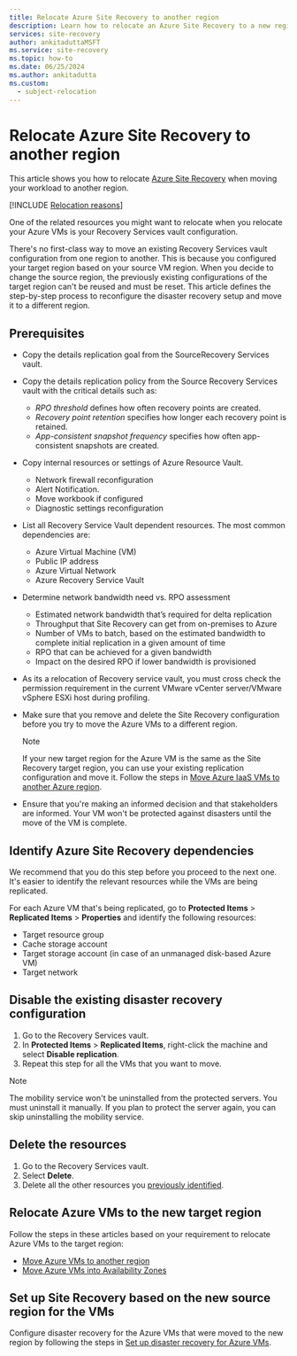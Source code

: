 ```yaml
---
title: Relocate Azure Site Recovery to another region
description: Learn how to relocate an Azure Site Recovery to a new region
services: site-recovery
author: ankitaduttaMSFT
ms.service: site-recovery
ms.topic: how-to
ms.date: 06/25/2024
ms.author: ankitadutta
ms.custom:
  - subject-relocation
---
```


# Relocate Azure Site Recovery to another region



This article shows you how to relocate [Azure Site Recovery](../site-recovery/site-recovery-overview.md) when moving your workload to another region.


[!INCLUDE [Relocation reasons](includes/service-relocation-reason-include.md)]
 

One of the related resources you might want to relocate when you relocate your Azure VMs is your Recovery Services vault configuration. 

There's no first-class way to move an existing Recovery Services vault configuration from one region to another. This is because you configured your target region based on your source VM region. When you decide to change the source region, the previously existing configurations of the target region can't be reused and must be reset. This article defines the step-by-step process to reconfigure the disaster recovery setup and move it to a different region.


## Prerequisites

- Copy the details replication goal from the SourceRecovery Services vault.

- Copy the details replication policy from the Source Recovery Services vault with the critical details such as:

    - *RPO threshold* defines how often recovery points are created.
    - *Recovery point retention* specifies how longer each recovery point is retained.
    - *App-consistent snapshot frequency* specifies how often app-consistent snapshots are created.

- Copy internal resources or settings of Azure Resource Vault.
    - Network firewall reconfiguration
    - Alert Notification.
    - Move workbook if configured
    - Diagnostic settings reconfiguration

- List all Recovery Service Vault dependent resources. The most common dependencies are:
    - Azure Virtual Machine (VM)
    - Public IP address
    - Azure Virtual Network
    - Azure Recovery Service Vault

- Determine network bandwidth need vs. RPO assessment
    - Estimated network bandwidth that’s required for delta replication
    - Throughput that Site Recovery can get from on-premises to Azure
    - Number of VMs to batch, based on the estimated bandwidth to complete initial replication in a given amount of time
    - RPO that can be achieved for a given bandwidth
    - Impact on the desired RPO if lower bandwidth is provisioned

- As its a relocation of Recovery service vault, you must cross check the permission requirement in the current VMware vCenter server/VMware vSphere ESXi host during profiling.

- Make sure that you remove and delete the Site Recovery configuration before you try to move the Azure VMs to a different region. 

  > [!NOTE]
  > If your new target region for the Azure VM is the same as the Site Recovery target region, you can use your existing replication configuration and move it. Follow the steps in [Move Azure IaaS VMs to another Azure region](azure-to-azure-tutorial-migrate.md).

- Ensure that you're making an informed decision and that stakeholders are informed. Your VM won't be protected against disasters until the move of the VM is complete.


## Identify Azure Site Recovery dependencies

We recommend that you do this step before you proceed to the next one. It's easier to identify the relevant resources while the VMs are being replicated.

For each Azure VM that's being replicated, go to **Protected Items** > **Replicated Items** > **Properties** and identify the following resources:

- Target resource group
- Cache storage account
- Target storage account (in case of an unmanaged disk-based Azure VM) 
- Target network


## Disable the existing disaster recovery configuration

1. Go to the Recovery Services vault.
2. In **Protected Items** > **Replicated Items**, right-click the machine and select **Disable replication**.
3. Repeat this step for all the VMs that you want to move.

> [!NOTE]
> The mobility service won't be uninstalled from the protected servers. You must uninstall it manually. If you plan to protect the server again, you can skip uninstalling the mobility service.

## Delete the resources

1. Go to the Recovery Services vault.
2. Select **Delete**.
3. Delete all the other resources you [previously identified](#identify-the-resources-that-were-used-by-azure-site-recovery).
 
## Relocate Azure VMs to the new target region

Follow the steps in these articles based on your requirement to relocate Azure VMs to the target region:

- [Move Azure VMs to another region](azure-to-azure-tutorial-migrate.md)
- [Move Azure VMs into Availability Zones](move-azure-VMs-AVset-Azone.md)

## Set up Site Recovery based on the new source region for the VMs

Configure disaster recovery for the Azure VMs that were moved to the new region by following the steps in [Set up disaster recovery for Azure VMs](azure-to-azure-tutorial-enable-replication.md).

